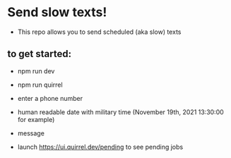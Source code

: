 # Send slow texts!

- This repo allows you to send scheduled (aka slow) texts

## to get started:
- npm run dev
- npm run quirrel
- enter a phone number
- human readable date with military time (November 19th, 2021 13:30:00 for example)
- message

- launch https://ui.quirrel.dev/pending to see pending jobs 
